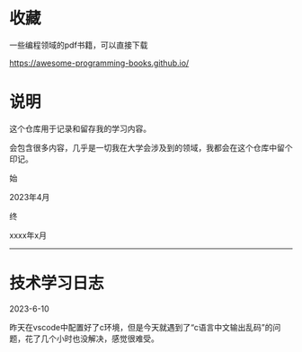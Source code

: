 # 收藏

一些编程领域的pdf书籍，可以直接下载

https://awesome-programming-books.github.io/

# 说明

这个仓库用于记录和留存我的学习内容。

会包含很多内容，几乎是一切我在大学会涉及到的领域，我都会在这个仓库中留个印记。
 
 
始

2023年4月

终

xxxx年x月

---

# 技术学习日志

2023-6-10

昨天在vscode中配置好了c环境，但是今天就遇到了“c语言中文输出乱码”的问题，花了几个小时也没解决，感觉很难受。
